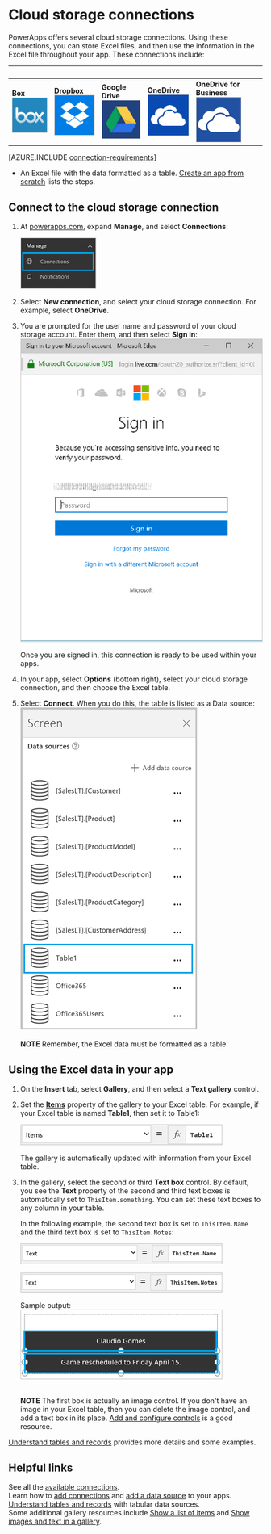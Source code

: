 <properties
	pageTitle="Overview of the cloud storage connection | Microsoft PowerApps"
	description="See how to connect to a cloud storage account, and display Excel data in your app"
	services=""
	suite="powerapps"
	documentationCenter="" 	
	authors="MandiOhlinger"
	manager="erikre"
	editor=""
	tags="" />

<tags
ms.service="powerapps"
ms.devlang="na"
ms.topic="article"
ms.tgt_pltfrm="na"
ms.workload="na"
ms.date="06/06/2016"
ms.author="mandia"/>

# Cloud storage connections
PowerApps offers several cloud storage connections. Using these connections, you can store Excel files, and then use the information in the Excel file throughout your app. These connections include:  

|&nbsp;|&nbsp;|&nbsp;|&nbsp;|&nbsp;|
|---|---|---|---|---|
| **Box**<br/>![API Icon][boxicon] | **Dropbox**<br/>![API Icon][dropboxicon]  |  **Google Drive**<br/>![API Icon][googledriveicon]| **OneDrive**<br/>![API Icon][onedriveicon]| **OneDrive for Business**<br/>![API Icon][onedriveforbusinessicon]|


[AZURE.INCLUDE [connection-requirements](../../includes/connection-requirements.md)]
- An Excel file with the data formatted as a table. [Create an app from scratch](../get-started-create-from-blank.md) lists the steps.


## Connect to the cloud storage connection

1. At [powerapps.com](https://web.powerapps.com), expand **Manage**, and select **Connections**:  

	![Select Connections](./media/cloud-storage-blob-connections/connections.png)

2. Select **New connection**, and select your cloud storage connection. For example, select **OneDrive**.
3. You are prompted for the user name and password of your cloud storage account. Enter them, and then select **Sign in**:  
	![Enter user name and password](./media/cloud-storage-blob-connections/signin.png)

	Once you are signed in, this connection is ready to be used within your apps. 

4. In your app, select **Options** (bottom right), select your cloud storage connection, and then choose the Excel table. 

5. Select **Connect**. When you do this, the table is listed as a Data source:  
	![Select the Excel table](./media/cloud-storage-blob-connections/selecttable.png)  <br/><br/>**NOTE** Remember, the Excel data must be formatted as a table. 


## Using the Excel data in your app

1. On the **Insert** tab, select **Gallery**, and then select a **Text gallery** control.
2. Set the **[Items](../controls/properties-core.md)** property of the gallery to your Excel table. For example, if your Excel table is named **Table1**, then set it to Table1:  

	![Items property](./media/cloud-storage-blob-connections/itemsproperty.png)  

	The gallery is automatically updated with information from your Excel table. 

3. In the gallery, select the second or third **Text box** control. By default, you see the **Text** property of the second and third text boxes is automatically set to `ThisItem.something`. You can set these text boxes to any column in your table. 

	In the following example, the second text box is set to `ThisItem.Name` and the third text box is set to `ThisItem.Notes`:  

	![Second text boxe](./media/cloud-storage-blob-connections/items-secondtextbox.png)  

	![Third text boxes](./media/cloud-storage-blob-connections/items-thirdtextbox.png)  

	Sample output:  
	![Second and third text boxes](./media/cloud-storage-blob-connections/secondthirdtextboxes.png) 

	<br/>**NOTE** The first box is actually an image control. If you don't have an image in your Excel table, then you can delete the image control, and add a text box in its place. [Add and configure controls](../add-configure-controls.md) is a good resource.


[Understand tables and records](../working-with-tables.md) provides more details and some examples.  


## Helpful links

See all the [available connections](../connections-list.md).  
Learn how to [add connections](../add-manage-connections.md) and [add a data source](../add-data-connection.md) to your apps.  
[Understand tables and records](../working-with-tables.md) with tabular data sources.  
Some additional gallery resources include [Show a list of items](../add-gallery.md) and [Show images and text in a gallery](../show-images-text-gallery-sort-filter.md). 



<!--Icon references-->
[boxicon]: ./media/cloud-storage-blob-connections/boxicon.png
[dropboxicon]: ./media/cloud-storage-blob-connections/dropboxicon.png
[googledriveicon]: ./media/cloud-storage-blob-connections/googledriveicon.png
[onedriveicon]: ./media/cloud-storage-blob-connections/onedriveicon.png
[onedriveforbusinessicon]: ./media/cloud-storage-blob-connections/onedriveforbusinessicon.png 
